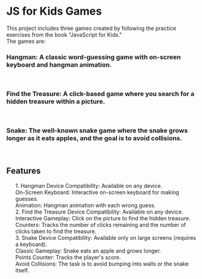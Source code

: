 <h1>JS for Kids Games</h1>
This project includes three games created by following the practice exercises from the book "JavaScript for Kids." <br>
The games are:

<h3>Hangman: A classic word-guessing game with on-screen keyboard and hangman animation.</h3> <br>
<h3>Find the Treasure: A click-based game where you search for a hidden treasure within a picture.</h3><br>
<h3>Snake: The well-known snake game where the snake grows longer as it eats apples, and the goal is to avoid collisions.</h3><br>

<h2>Features</h2>
<ul style='list-style:none;'>
<li> 1. Hangman
Device Compatibility: Available on any device.<br>
On-Screen Keyboard: Interactive on-screen keyboard for making guesses.<br>
Animation: Hangman animation with each wrong guess.<br></li>
<li>2. Find the Treasure
Device Compatibility: Available on any device.<br>
Interactive Gameplay: Click on the picture to find the hidden treasure.<br>
Counters: Tracks the number of clicks remaining and the number of clicks taken to find the treasure.<br></li>
<li>3. Snake
Device Compatibility: Available only on large screens (requires a keyboard).<br>
Classic Gameplay: Snake eats an apple and grows longer.<br>
Points Counter: Tracks the player's score.<br>
Avoid Collisions: The task is to avoid bumping into walls or the snake itself.<br></li>
</ul>
